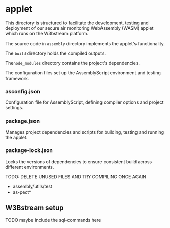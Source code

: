 # applet
This directory is structured to facilitate the development, testing and deployment of our secure air monitoring WebAssembly (WASM) applet which runs on the W3bstream platform.

The source code in `assembly` directory implements the applet's functionality.

The `build` directory holds the compiled outputs.

The`node_modules` directory contains the project's dependencies.

The configuration files set up the AssemblyScript environment and testing framework.

### asconfig.json
Configuration file for AssemblyScript, defining compiler options and project settings.

### package.json
Manages project dependencies and scripts for building, testing and running the applet.

### package-lock.json
Locks the versions of dependencies to ensure consistent build across different environments.

TODO: DELETE UNUSED FILES AND TRY COMPILING ONCE AGAIN
- assembly/utils/test
- as-pect*

## W3Bstream setup
TODO
maybe include the sql-commands here
